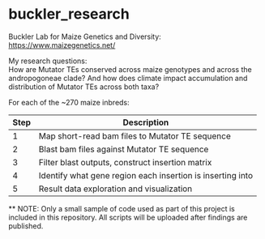 # buckler_research

Buckler Lab for Maize Genetics and Diversity: https://www.maizegenetics.net/ <br>

My research questions: <br>
How are Mutator TEs conserved across maize genotypes and across the andropogoneae clade? And how does climate impact accumulation and distribution of Mutator TEs across both taxa? <br>

For each of the ~270 maize inbreds:

| Step | Description|
| ---- | -----------|
| 1 | Map short-read bam files to Mutator TE sequence |
| 2 | Blast bam files against Mutator TE sequence |
| 3 | Filter blast outputs, construct insertion matrix |
| 4 | Identify what gene region each insertion is inserting into |
| 5 | Result data exploration and visualization | <br>

** NOTE: Only a small sample of code used as part of this project is included in this repository. All scripts will be uploaded after findings are published.

